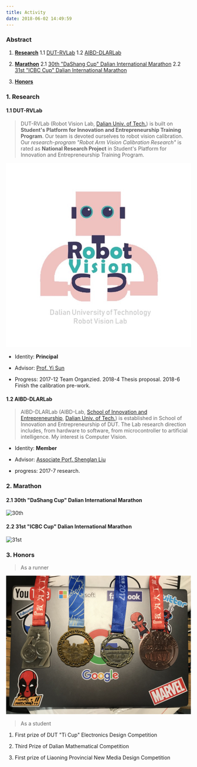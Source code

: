 ```yaml
---
title: Activity
date: 2018-06-02 14:49:59
---
```


### Abstract

1. [**Research**](#1)
    1.1 [DUT-RVLab](#1.1)
    1.2 [AIBD-DLARLab](#1.2)

2. [**Marathon**](#2)
    2.1 [30th "DaShang Cup" Dalian International Marathon](#2.1)
    2.2 [31st "ICBC Cup" Dalian International Marathon](#2.2)

3. [**Honors**](#3)

<h3 id = "1"> 1. Research </h3>

<h4 id = "1.1"> 1.1 DUT-RVLab </h4>

> DUT-RVLab (Robot Vision Lab, [Dalian Univ. of Tech.](http://en.dlut.edu.cn/)) is built on **Student's Platform for Innovation and Entrepreneurship Training Program**. Our team is devoted ourselves to robot vision calibration. Our *research-program "Robot Arm Vision Calibration Research"* is rated as **National Research Project** in Student's Platform for Innovation and Entrepreneurship Training Program.

![DUT-RVLab](https://raw.githubusercontent.com/fuujiro/pictures/master/logo/robot.jpeg)

* Identity: **Principal**

* Advisor: [Prof. Yi Sun](http://faculty.dlut.edu.cn/1989011006/en/index.htm)

* Progress: 
    2017-12 Team Organzied.
    2018-4  Thesis proposal.
    2018-6  Finish the calibration pre-work.

<h4 id = "1.2"> 1.2 AIBD-DLARLab </h4>

> AIBD-DLARLab (AIBD-Lab, [School of Innovation and Entrepreneurship](http://chuangxin.dlut.edu.cn/English.htm), [Dalian Univ. of Tech.](http://en.dlut.edu.cn/)) is established in School of Innovation and Entrepreneurship of DUT. The Lab research direction includes, from hardware to software, from microcontroller to artificial intelligence. My interest is Computer Vision. 

* Identity: **Member**

* Advisor: [Associate Porf. Shenglan Liu](http://faculty.dlut.edu.cn/liushenglan/en/index.htm)

* progress:
    2017-7 research.

<h3 id = "2"> 2. Marathon </h3>

<h4 id = "2.1"> 2.1 30th "DaShang Cup" Dalian International Marathon </h4>

![30th](https://raw.githubusercontent.com/fuujiro/pictures/master/activity/20180602-164513.jpg)

<h4 id = "2.2"> 2.2 31st "ICBC Cup" Dalian International Marathon </h4>

![31st](https://raw.githubusercontent.com/fuujiro/pictures/master/activity/20180602-164157.jpg)

<h3 id = "3"> 3. Honors </h3>

> As a runner

![runner](https://raw.githubusercontent.com/fuujiro/pictures/master/activity/IMG_7318.jpg)

> As a student

1. First prize of DUT "Ti Cup" Electronics Design Competition

2. Third Prize of Dalian Mathematical Competition

3. First prize of Liaoning Provincial New Media Design Competition 


